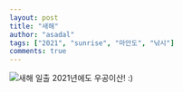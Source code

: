 ```yaml
---
layout: post
title: "새해"
author: "asadal"
tags: ["2021", "sunrise", "마안도", "낚시"]
comments: true
---
```

![새해 일출](https://lh3.googleusercontent.com/FVlh1ZDsxnLR_gw5T2S_riyyk_qgnxawUHmFgCeVh0jQyR-HMaaJrxSxXUiImH3VcfmoA0VTwJWGmp0QRiarA51GjK1JN8EHMEkApzp0ae8otnEUGxaH2kf3emgJWvwQwijryMjfGPUgxORz0J4hOJTdg_ImKzt5OwFTqqibq6El4ZOIvZkbiaXPI8Lybamy88B-FJousE9YaiCkMVeAT-KXMAJbzZ2SJVJ0CORlBoRbrrMZFNokBDbsY3Oj8FYhh_b1Sxgv-H2ozIf4C82TITINPbnv6puHuNhIXj0sFzMRDKtNBFnPIpgc7JpZcqjM7OfgBEGd_gPIpIfYchh5MzTSvkgowCEC_CNgpNxqcs5mHaLtI47y8oJwftuJIy1R6CwWVVcpjs8SLnK7Ksd6G9QZcghInKhy7ce0DSKOB253IVGUxxIp3_rRA3dbIZLBdCMtfmGVxhwt1kYYLb43VnZi5BJSTKZDBJWzW2H3wOnHfP97saPzx8pf2fVu_MgUFSrY2GfHrFcyyGSuFdRgBEBe1F4fvNkX96BGtrRE82QmQqr99fg95TRZBkOOsGjQM3UJ30xYFPey_AGb9J92XYZdwAPfZjbuCXZlfzJklUUPrwot-kwQjJbmWymgflIaZJLoTJhmHbGg-_vaZmdFme1PGgRW0HmV5hsZUh6u6JeBKUUkIMKOty29zMTRLuo=w2444-h1832-no?authuser=0)
2021년에도 우공이산! :)
